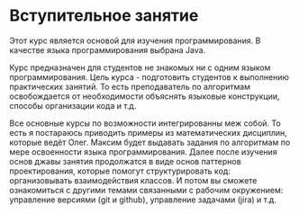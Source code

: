 Вступительное занятие
=====================
Этот курс является основой для изучения программирования. В качестве языка программирования выбрана Java.

Курс предназначен для студентов не знакомых ни с одним языком программирования. Цель курса - подготовить студентов к выполнению практических занятий. То есть преподаватель по алгоритмам освобождается от необходимости объяснять языковые конструкции, способы организации кода и т.д.

Все основные курсы по возможности интегрированны меж собой. То есть я постараюсь приводить примеры из математических дисциплин, которые ведёт Олег. Максим будет выдавать задания по алгоритмам по мере освоенности языка программирования. Далее после изучения основ джавы занятия продолжатся в виде основ паттернов проектирования, которые помогут структурировать код: организовывать взаимодействия классов. И потом вы сможете ознакомиться с другими темами связанными с рабочим окружением: управление версиями (git и github), управление задачами (jira) и т.д.
